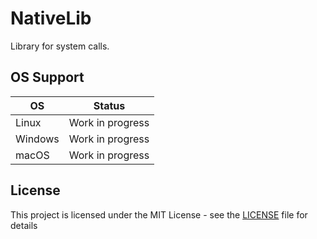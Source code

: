 ﻿# NativeLib

Library for system calls.

## OS Support

| OS      | Status           |
|---------|------------------|
| Linux   | Work in progress |
| Windows | Work in progress |
| macOS   | Work in progress |

## License

This project is licensed under the MIT License - see the [LICENSE](LICENSE) file for details